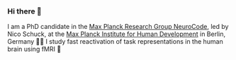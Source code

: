 ### Hi there 👋

I am a PhD candidate in the [Max Planck Research Group NeuroCode](https://schucklab.gitlab.io/), led by Nico Schuck, at the [Max Planck Institute for Human Development](https://www.mpib-berlin.mpg.de/en) in Berlin, Germany 👨‍🔬
I study fast reactivation of task representations in the human brain using fMRI 🧠

<!--
**lnnrtwttkhn/lnnrtwttkhn** is a ✨ _special_ ✨ repository because its `README.md` (this file) appears on your GitHub profile.

Here are some ideas to get you started:

- 🔭 I’m currently working on ...
- 🌱 I’m currently learning ...
- 👯 I’m looking to collaborate on ...
- 🤔 I’m looking for help with ...
- 💬 Ask me about ...
- 📫 How to reach me: ...
- 😄 Pronouns: ...
- ⚡ Fun fact: ...
-->
